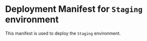 # Deployment Manifest for `Staging` environment

This manifest is used to deploy the `Staging` environment.
